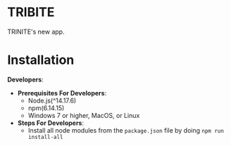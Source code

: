 # TRIBITE

TRINITE's new app.

# Installation

**Developers**:

- **Prerequisites For Developers**:
  - Node.js(^14.17.6)
  - npm(6.14.15)
  - Windows 7 or higher, MacOS, or Linux
- **Steps For Developers**:
  - Install all node modules from the `package.json` file by doing `npm run install-all`
